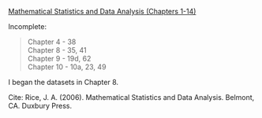 <ins>Mathematical Statistics and Data Analysis (Chapters 1-14)</ins> 

Incomplete: 
>Chapter 4 - 38\
>Chapter 8 - 35, 41\
>Chapter 9 - 19d, 62\
>Chapter 10 - 10a, 23, 49

I began the datasets in Chapter 8. 

Cite: Rice, J. A. (2006). Mathematical Statistics and Data Analysis. Belmont, CA. Duxbury Press.
